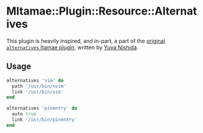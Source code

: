 # MItamae::Plugin::Resource::Alternatives

This plugin is heavily inspired, and in-part, a part of the [original `alternatives` Itamae plugin](https://github.com/nishidayuya/itamae-plugin-resource-alternatives), written by [Yuya Nishida](https://github.com/nishidayuya).

## Usage

```ruby
alternatives 'vim' do
  path '/usr/bin/nvim'
  link '/usr/bin/vim'
end
```

```ruby
alternatives 'pinentry' do
  auto true
  link '/usr/bin/pinentry'
end
```
